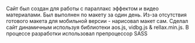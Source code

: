 Сайт был создан для работы с параллакс эффектом и видео материалами. Был выполнен по макету за один день. Из-за отсутствия готового макета для мобильной версии - нарисовал макет сам.
Сделал сайт динамичным используя библиотеки aos.js, vidbg.js & rellax.min.js. В процессе разработки использовал препроцессор SASS
